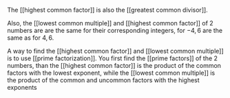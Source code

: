 The [[highest common factor]] is also the [[greatest common divisor]].

Also, the [[lowest common multiple]] and [[highest common factor]] of 2 numbers are are the same for their corresponding integers, for $-4,6$ are the same as for $4,6$. 

A way to find the [[highest common factor]] and [[lowest common multiple]] is to use [[prime factorization]].
You first find the [[prime factors]] of the 2 numbers, than the [[highest common factor]] is the product of the common factors with the lowest exponent, while the [[lowest common multiple]] is the product of the common and uncommon factors with the highest exponents
